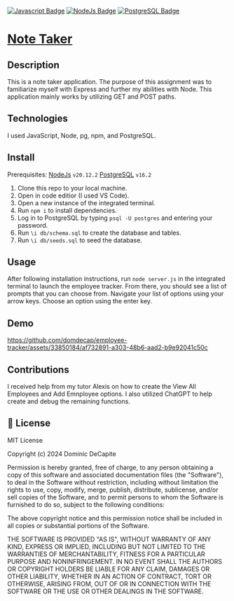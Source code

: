[![Javascript Badge](https://img.shields.io/badge/JavaScript-F7DF1E?logo=javascript&logoColor=000&style=for-the-badge)]() [![NodeJs Badge](https://img.shields.io/badge/NodeJs-339933?logo=node.js&logoColor=FFF&style=for-the-badge)]()  [![PostgreSQL Badge](https://img.shields.io/badge/PostgreSQL-4169E1?logo=postgresql&logoColor=FFF&style=for-the-badge)]()

# [Note Taker](https://github.com/domdecap/employee-tracker)



## Description

This is a note taker application. The purpose of this assignment was to familiarize myself with Express and further my abilities with Node. This application mainly works by utilizing GET and POST paths.

## Technologies

I used JavaScript, Node, pg, npm, and PostgreSQL.

## Install

Prerequisites: [NodeJs](https://nodejs.org/en) ```v20.12.2```
[PostgreSQL](https://www.postgresql.org/) ```v16.2```

1. Clone this repo to your local machine.
2. Open in code editior (I used VS Code).
3. Open a new instance of the integrated terminal.
4. Run ```npm i``` to install dependencies.
5. Log in to PostgreSQL by typing ```psql -U postgres``` and entering your password.
6. Run ```\i db/schema.sql``` to create the database and tables.
7. Run ```\i db/seeds.sql``` to seed the database.

## Usage

After following installation instructions, run ```node server.js``` in the integrated terminal to launch the employee tracker. From there, you should see a list of prompts that you can choose from. Navigate your list of options using your arrow keys. Choose an option using the enter key. 

## Demo




https://github.com/domdecap/employee-tracker/assets/33850184/af732891-a303-48b6-aad2-b9e92041c50c




## Contributions

I received help from my tutor Alexis on how to create the View All Employees and Add Emnployee options. I also utilized ChatGPT to help create and debug the remaining functions.

## 📜 License

MIT License

Copyright (c) 2024 Dominic DeCapite

Permission is hereby granted, free of charge, to any person obtaining a copy
of this software and associated documentation files (the "Software"), to deal
in the Software without restriction, including without limitation the rights
to use, copy, modify, merge, publish, distribute, sublicense, and/or sell
copies of the Software, and to permit persons to whom the Software is
furnished to do so, subject to the following conditions:

The above copyright notice and this permission notice shall be included in all
copies or substantial portions of the Software.

THE SOFTWARE IS PROVIDED "AS IS", WITHOUT WARRANTY OF ANY KIND, EXPRESS OR
IMPLIED, INCLUDING BUT NOT LIMITED TO THE WARRANTIES OF MERCHANTABILITY,
FITNESS FOR A PARTICULAR PURPOSE AND NONINFRINGEMENT. IN NO EVENT SHALL THE
AUTHORS OR COPYRIGHT HOLDERS BE LIABLE FOR ANY CLAIM, DAMAGES OR OTHER
LIABILITY, WHETHER IN AN ACTION OF CONTRACT, TORT OR OTHERWISE, ARISING FROM,
OUT OF OR IN CONNECTION WITH THE SOFTWARE OR THE USE OR OTHER DEALINGS IN THE
SOFTWARE.

